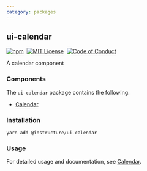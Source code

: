 ```yaml
---
category: packages
---
```


## ui-calendar

[![npm][npm]][npm-url]&nbsp;
[![MIT License][license-badge]][license]&nbsp;
[![Code of Conduct][coc-badge]][coc]

A calendar component

### Components

The `ui-calendar` package contains the following:

- [Calendar](#Calendar)

### Installation

```sh
yarn add @instructure/ui-calendar
```

### Usage

For detailed usage and documentation, see [Calendar](#Calendar).

[npm]: https://img.shields.io/npm/v/@instructure/ui-calendar.svg
[npm-url]: https://npmjs.com/package/@instructure/ui-calendar
[license-badge]: https://img.shields.io/npm/l/instructure-ui.svg?style=flat-square
[license]: https://github.com/instructure/instructure-ui/blob/master/LICENSE
[coc-badge]: https://img.shields.io/badge/code%20of-conduct-ff69b4.svg?style=flat-square
[coc]: https://github.com/instructure/instructure-ui/blob/master/CODE_OF_CONDUCT.md

